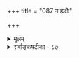 +++
title = "087 न ह्यक्षैः"

+++
<details><summary>मूलम्</summary>

न ह्यक्षैः केऽपि वर्णाभ्यधिकमिह विदुर्वाचकं सावधानाः शब्दादर्थं प्रतीमस्त्विति च जनवचो नैकमन्यद्व्यनक्ति ।  
सामग्र्यैक्यादिनीत्या भवति मतिरियं तादृशे वर्णसंघे संभेदे वा पदानामिति न तदधिकः कोऽपि शब्दोऽपरोक्षः ॥ ८७ ॥
</details>

<details><summary>सर्वाङ्कषटीका - ८७</summary>

636 

[स्फोटवादविमर्शः ] 

310. 

न ह्यक्षैः केऽपि वर्णाभ्यधिकमिह विदुर्वाचकं सावधानाः 

शब्दादर्थं प्रतीमस्त्विति च जनवचो नैकमन्यत् व्यनक्ति । सामग्र्यैक्यादिनीत्या भवति मतिरियं तादृशे वर्णसङ्के 

सम्भेदे वा पदानामिति न तदधिकः कोऽपि शब्दोऽपरोक्षः ॥87॥ 

एवं शब्दानां बोधकत्वविचारप्रसङ्गात्, तेषां ब्रह्मपर्यन्तत्वं स्थापयित्वा पुनः शब्दानां बोधकत्व- प्रकारे शाब्दिकैकदेशिमतं विमृशति - न हीत्यादि । स्फोटवादिनंमन्याः केचनैवं ब्रुवते - शब्दाः किल श्रूयमाणा आशुतरविनाशिनः देशकालव्यक्तिभेदेन भिन्नाः कथं कालत्रयेऽप्येकयैव रीत्या बोधं जनयितुं शक्नुयुः ? गौश्शब्दो हि कालत्रयेऽप्येकत्वेन प्रत्यभिज्ञायमानः स्थूलो न भवितुमर्हति । अतः श्रूयमाण- शब्दातिरिक्तः कश्चित् स्फोटसंज्ञक एवार्थबोधजनकः । श्रूयमाणस्तु तद्व्यञ्जकत्वात्तच्छब्दवाच्यः । वर्णानां सर्वेषां सकृदुच्चारणासंभवात्, क्रमेणैवोच्चरितैर्वर्णैः पदानि वाक्यानि च भवन्ति । अनन्तरवर्णश्रवणवेलायां पूर्वपूर्ववर्णस्य नाशात्, कथं पदानि वा, वाक्यं वा विविक्षितं बोधं जनयेत् ? अतस्तत्तत्कक्षायां वर्णस्फोटः पदस्फोटः, वाक्यस्फोट इति तत्तद्वर्णाद्यभिव्यङ्गयः स्फोट एव बोधजनकः । स च नित्यः, विभुश्चेति सर्वदेशसर्वकालबोधानां एकरूपत्वनिर्वाहः सुलभ इति । न चान्तिम एक एव स्फोट एवालम्, किमितरैरिति शंक्यम्, अन्तिमत्वस्य निर्धारणासंभवात् । प्रत्येकमसतः बोधकत्वस्य समुदायेऽप्यसंभवात् । न हि शतमप्यन्धाः पन्थानं पश्येयुः, शतं पङ्गवो धावेयुः । अतः नानाविधः स्फोट आवश्यक इति ॥ 

1 

9 

तदेतद्विमृशति - किमयं स्फोट : प्रत्यक्षसिद्धः, उतार्थापत्तिसिद्धः ? उतागमसिद्धः ? नाद्यः, कुतः ? **सावधानाः** =अत्यन्तावहितधियः केऽपि जनाः **वर्णाभ्यधिकम्** = वर्णापेक्षयातिरिक्तं किञ्चित् **वाचकम्** = बोधजनकम् स्फोटाख्यम् **अक्षैः** = इन्द्रियैः प्रत्यक्षकरणैः आन्तरबाह्यैः **इह** = लोके न हि **विदुः** = न जानन्ति हि । अतो नाद्यः । न द्वितीयः कुतः ? **तु** = प्रत्युत **शब्दात्** = श्रोत्रग्राह्यात् शब्दादेव **अर्थम्** = तदर्थम् **प्रतीमः** = जानीमः इति च **जनवचः** = जनानां व्यवहारः **अन्यत्** = शब्दातिरिक्तम् **एकम्** = किञ्चित् तत्त्वम् न च **व्यनक्ति** = व्यञ्जयति । अतश्शब्दस्यैव वाचकत्वमापामरपण्डितं सर्वानुभवसिद्धमन्यथानुपपत्तिं दूरतो निराकरोति । अयि भोः ! किं बधिरस्त्वम् ? यो विस्तरेणोक्तामनुपपत्तिं न शृणोषि ? **इत्यत्र** = इयं **मतिः** = ‘शब्दादर्थं प्रतीमः' इत्यविप्रतिपन्नः सार्वजनिकोऽनुभवः तादृशे वर्णसङ्घ श्रूयमाण एव वर्णसमुदायपद- समुदायात्मके शब्द एव, अथवा पदानां संभेदे **वा** = पदसमुदाये वाक्ये वा, न तु तदतिरिक्ते स्फोटाख्येऽतीन्द्रियशब्दतत्त्वे **सामग्र्यैक्यादिनीत्या** = एकं कार्यं प्रति एकैव सामग्री जनयित्रीति न्यायेन भवति । पटसामग्री तन्त्वादिघटिता एकैव पटजनिकेति त्रैकालिकी नीतिरस्ति । तत्रैक्यं न व्यक्तिगतम्, किन्तु ऐकजात्यकृतम् । तद्वदेव शाब्दबोधेऽपि । इति **तदधिकः** = श्रूयमाणशब्दातिरिक्तः **अपरोक्षः** = अतीन्द्रियः **शब्दः** = स्फोटाख्यं शब्दतत्त्वम् कोऽपि **न** = कश्चिदपि न प्रामाणिकः । तृतीयकल्पस्योत्तर- मन्तरितश्लोके भविष्यति ॥ ८७ ॥
</details>
